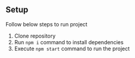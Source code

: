 ## Setup

Follow below steps to run project

1. Clone repository
2. Run `npm i` command to install dependencies
3. Execute `npm start` command to run the project
